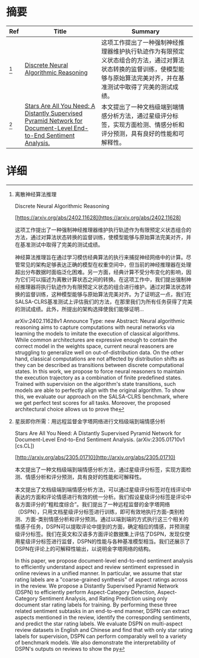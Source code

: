 # 摘要

| Ref | Title | Summary |
| --- | --- | --- |
| [^1] | [Discrete Neural Algorithmic Reasoning](https://arxiv.org/abs/2402.11628) | 这项工作提出了一种强制神经推理器维护执行轨迹作为有限预定义状态组合的方法，通过对算法状态转换的监督训练，使模型能够与原始算法完美对齐，并在基准测试中取得了完美的测试成绩。 |
| [^2] | [Stars Are All You Need: A Distantly Supervised Pyramid Network for Document-Level End-to-End Sentiment Analysis.](http://arxiv.org/abs/2305.01710) | 本文提出了一种文档级端到端情感分析方法，通过星级评分标签，实现方面检测、情感分析和评分预测，具有良好的性能和可解释性。 |

# 详细

[^1]: 离散神经算法推理

    Discrete Neural Algorithmic Reasoning

    [https://arxiv.org/abs/2402.11628](https://arxiv.org/abs/2402.11628)

    这项工作提出了一种强制神经推理器维护执行轨迹作为有限预定义状态组合的方法，通过对算法状态转换的监督训练，使模型能够与原始算法完美对齐，并在基准测试中取得了完美的测试成绩。

    

    神经算法推理旨在通过学习模仿经典算法的执行来捕捉神经网络中的计算。尽管常见的架构足够表达正确的模型在权重空间中，但当前的神经推理器在处理超出分布数据时面临泛化困难。另一方面，经典计算不受分布变化的影响，因为它们可以描述为离散计算状态之间的转换。在这项工作中，我们提出强制神经推理器将执行轨迹作为有限预定义状态的组合进行维护。通过对算法状态转换的监督训练，这种模型能够与原始算法完美对齐。为了证明这一点，我们在SALSA-CLRS基准测试上评估我们的方法，在那里我们为所有任务获得了完美的测试成绩。此外，所提出的架构选择使我们能够证明...

    arXiv:2402.11628v1 Announce Type: new  Abstract: Neural algorithmic reasoning aims to capture computations with neural networks via learning the models to imitate the execution of classical algorithms. While common architectures are expressive enough to contain the correct model in the weights space, current neural reasoners are struggling to generalize well on out-of-distribution data. On the other hand, classical computations are not affected by distribution shifts as they can be described as transitions between discrete computational states. In this work, we propose to force neural reasoners to maintain the execution trajectory as a combination of finite predefined states. Trained with supervision on the algorithm's state transitions, such models are able to perfectly align with the original algorithm. To show this, we evaluate our approach on the SALSA-CLRS benchmark, where we get perfect test scores for all tasks. Moreover, the proposed architectural choice allows us to prove the 
    
[^2]: 星辰即你所需：用远程监督金字塔网络进行文档级端到端情感分析

    Stars Are All You Need: A Distantly Supervised Pyramid Network for Document-Level End-to-End Sentiment Analysis. (arXiv:2305.01710v1 [cs.CL])

    [http://arxiv.org/abs/2305.01710](http://arxiv.org/abs/2305.01710)

    本文提出了一种文档级端到端情感分析方法，通过星级评分标签，实现方面检测、情感分析和评分预测，具有良好的性能和可解释性。

    

    本文提出了文档级端到端情感分析方法，可以通过星级评分标签对在线评论中表达的方面和评论情感进行有效的统一分析。我们假设星级评分标签是评论中各方面评分的“粗粒度综合”。我们提出了一种远程监督的金字塔网络（DSPN），只用文档星级评分标签进行训练，即可有效地执行方面-类别检测、方面-类别情感分析和评分预测。通过以端到端的方式执行这三个相关的情感子任务，DSPN可以提取评论中提到的方面，确定相应的情感，并预测星级评分标签。我们在英文和汉语多方面评论数据集上评估了DSPN，发现仅使用星级评分标签进行监督，DSPN的性能与各种基准模型相当。我们还展示了DSPN在评论上的可解释性输出，以说明金字塔网络的结构。

    In this paper, we propose document-level end-to-end sentiment analysis to efficiently understand aspect and review sentiment expressed in online reviews in a unified manner. In particular, we assume that star rating labels are a "coarse-grained synthesis" of aspect ratings across in the review. We propose a Distantly Supervised Pyramid Network (DSPN) to efficiently perform Aspect-Category Detection, Aspect-Category Sentiment Analysis, and Rating Prediction using only document star rating labels for training. By performing these three related sentiment subtasks in an end-to-end manner, DSPN can extract aspects mentioned in the review, identify the corresponding sentiments, and predict the star rating labels. We evaluate DSPN on multi-aspect review datasets in English and Chinese and find that with only star rating labels for supervision, DSPN can perform comparably well to a variety of benchmark models. We also demonstrate the interpretability of DSPN's outputs on reviews to show the py
    

